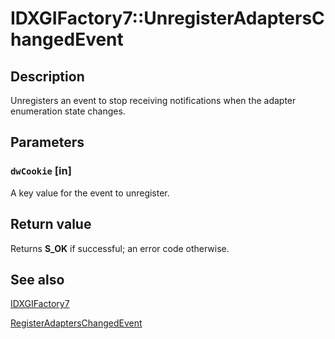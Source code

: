 # IDXGIFactory7::UnregisterAdaptersChangedEvent

## Description

Unregisters an event to stop receiving notifications when the adapter enumeration state changes.

## Parameters

### `dwCookie` [in]

A key value for the event to unregister.

## Return value

Returns **S_OK** if successful; an error code otherwise.

## See also

[IDXGIFactory7](https://learn.microsoft.com/windows/desktop/api/dxgi1_6/nn-dxgi1_6-idxgifactory7)

[RegisterAdaptersChangedEvent](https://learn.microsoft.com/windows/desktop/api/dxgi1_6/nf-dxgi1_6-idxgifactory7-registeradapterschangedevent)